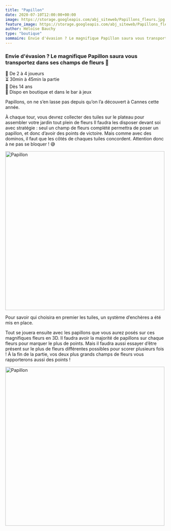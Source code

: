 ```yaml
---
title: "Papillon"
date: 2020-07-10T12:00:00+00:00
image: https://storage.googleapis.com/abj_siteweb/Papillons_fleurs.jpg
feature_image: https://storage.googleapis.com/abj_siteweb/Papillons_fleurs.jpg
author: Héloïse Bauchy
type: "boutique"
sommaire: Envie d'évasion ? Le magnifique Papillon saura vous transportez dans ses champs de fleurs :blossom:
---
```

### Envie d'évasion ? Le magnifique Papillon saura vous transportez dans ses champs de fleurs :blossom:

:busts_in_silhouette:  De 2 à 4 joueurs <br>
:hourglass_flowing_sand: 30min à 45min la partie <br>
:birthday: Dès 14 ans <br>
:game_die: Dispo en boutique et dans le bar à jeux <br>

Papillons, on ne s’en lasse pas depuis qu’on l’a découvert à Cannes cette année.

À chaque tour, vous devrez collecter des tuiles sur le plateau pour assembler votre jardin tout plein de fleurs
Il faudra les disposer devant soi avec stratégie : seul un champ de fleurs complété permettra de poser un papillon, et donc d’avoir des points de victoire. Mais comme avec des dominos, il faut que les côtés de chaques tuiles concordent. Attention donc à ne pas se bloquer ! :sweat_smile:

<img src="https://storage.googleapis.com/abj_siteweb/Papillons_perso.jpg" alt="Papillon" width="500"/>

Pour savoir qui choisira en premier les tuiles, un système d’enchères a été mis en place.

Tout se jouera ensuite avec les papillons que vous aurez posés sur ces magnifiques fleurs en 3D. Il faudra avoir la majorité de papillons sur chaque fleurs pour marquer le plus de points. Mais il faudra aussi essayer d’être présent sur le plus de fleurs différentes possibles pour scorer plusieurs fois !
À la fin de la partie, vos deux plus grands champs de fleurs vous rapporterons aussi des points !

<img src="https://storage.googleapis.com/abj_siteweb/papillons_vue_table.jpg" alt="Papillon" width="500"/>
